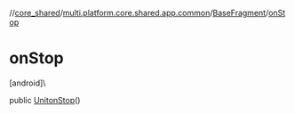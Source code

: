//[core_shared](../../../index.md)/[multi.platform.core.shared.app.common](../index.md)/[BaseFragment](index.md)/[onStop](on-stop.md)

# onStop

[android]\

public [Unit](https://kotlinlang.org/api/latest/jvm/stdlib/kotlin/-unit/index.html)[onStop](on-stop.md)()
